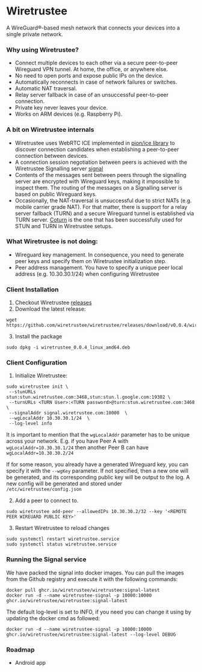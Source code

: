 # Wiretrustee

A WireGuard®-based mesh network that connects your devices into a single private network.

### Why using Wiretrustee?

* Connect multiple devices to each other via a secure peer-to-peer Wireguard VPN tunnel. At home, the office, or anywhere else.
* No need to open ports and expose public IPs on the device.
* Automatically reconnects in case of network failures or switches.
* Automatic NAT traversal.
* Relay server fallback in case of an unsuccessful peer-to-peer connection.
* Private key never leaves your device.
* Works on ARM devices (e.g. Raspberry Pi).

### A bit on Wiretrustee internals
* Wiretrustee uses WebRTC ICE implemented in [pion/ice library](https://github.com/pion/ice) to discover connection candidates when establishing a peer-to-peer connection between devices.
* A connection session negotiation between peers is achieved with the Wiretrustee Signalling server [signal](signal/)
* Contents of the messages sent between peers through the signalling server are encrypted with Wireguard keys, making it impossible to inspect them.
  The routing of the messages on a Signalling server is based on public Wireguard keys. 
* Occasionally, the NAT-traversal is unsuccessful due to strict NATs (e.g. mobile carrier grade NAT).
  For that matter, there is support for a relay server fallback (TURN) and a secure Wireguard tunnel is established via TURN server.
  [Coturn](https://github.com/coturn/coturn) is the one that has been successfully used for STUN and TURN in Wiretrustee setups.

### What Wiretrustee is not doing:
* Wireguard key management. In consequence, you need to generate peer keys and specify them on Wiretrustee initialization step.
* Peer address management. You have to specify a unique peer local address (e.g. 10.30.30.1/24) when configuring Wiretrustee

### Client Installation
1. Checkout Wiretrustee [releases](https://github.com/wiretrustee/wiretrustee/releases)   
2. Download the latest release:
```shell
wget https://github.com/wiretrustee/wiretrustee/releases/download/v0.0.4/wiretrustee_0.0.4_linux_amd64.rpm
```
3. Install the package
```shell
sudo dpkg -i wiretrustee_0.0.4_linux_amd64.deb
```
### Client Configuration
1. Initialize Wiretrustee:
```shell
sudo wiretrustee init \
 --stunURLs stun:stun.wiretrustee.com:3468,stun:stun.l.google.com:19302 \
 --turnURLs <TURN User>:<TURN password>@turn:stun.wiretrustee.com:3468  \
 --signalAddr signal.wiretrustee.com:10000  \
 --wgLocalAddr 10.30.30.1/24  \
 --log-level info
```
It is important to mention that the ```wgLocalAddr``` parameter has to be unique across your network.
E.g. if you have Peer A with ```wgLocalAddr=10.30.30.1/24``` then another Peer B can have ```wgLocalAddr=10.30.30.2/24```

If for some reason, you already have a generated Wireguard key, you can specify it with the ```--wgKey``` parameter. 
If not specified, then a new one will be generated, and its corresponding public key will be output to the log.
A new config will be generated and stored under ```/etc/wiretrustee/config.json```

2. Add a peer to connect to. 
```shell
sudo wiretrustee add-peer --allowedIPs 10.30.30.2/32 --key '<REMOTE PEER WIREUARD PUBLIC KEY>'
```

3. Restart Wiretrustee to reload changes
```shell
sudo systemctl restart wiretrustee.service
sudo systemctl status wiretrustee.service 
```
### Running the Signal service
We have packed the signal into docker images. You can pull the images from the Github registry and execute it with the following commands:
````shell
docker pull ghcr.io/wiretrustee/wiretrustee:signal-latest
docker run -d --name wiretrustee-signal -p 10000:10000 ghcr.io/wiretrustee/wiretrustee:signal-latest
````
The default log-level is set to INFO, if you need you can change it using by updating the docker cmd as followed:
````shell
docker run -d --name wiretrustee-signal -p 10000:10000 ghcr.io/wiretrustee/wiretrustee:signal-latest --log-level DEBUG
````
### Roadmap
* Android app
 

